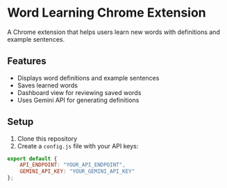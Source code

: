 # Word Learning Chrome Extension

A Chrome extension that helps users learn new words with definitions and example sentences.

## Features
- Displays word definitions and example sentences
- Saves learned words
- Dashboard view for reviewing saved words
- Uses Gemini API for generating definitions

## Setup
1. Clone this repository
2. Create a `config.js` file with your API keys:
```javascript
export default {
    API_ENDPOINT: "YOUR_API_ENDPOINT",
    GEMINI_API_KEY: "YOUR_GEMINI_API_KEY"
};